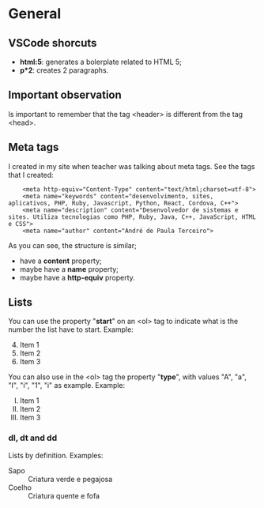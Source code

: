 # General

## VSCode shorcuts

- **html:5<tab>**: generates a bolerplate related to HTML 5;
- **p*2**: creates 2 paragraphs.


## Important observation

Is important to remember that the tag &lt;header&gt; is different from the tag &lt;head&gt;.


## Meta tags

I created in my site when teacher was talking about meta tags. See the tags that I created:

```
    <meta http-equiv="Content-Type" content="text/html;charset=utf-8">
    <meta name="keywords" content="desenvolvimento, sites, aplicativos, PHP, Ruby, Javascript, Python, React, Cordova, C++">
    <meta name="description" content="Desenvolvedor de sistemas e sites. Utiliza tecnologias como PHP, Ruby, Java, C++, JavaScript, HTML e CSS">
    <meta name="author" content="André de Paula Terceiro">
```

As you can see, the structure is similar;
- have a **content** property;
- maybe have a **name** property; 
- maybe have a **http-equiv** property.


## Lists

You can use the property "**start**" on an &lt;ol&gt; tag to indicate what is the number the list have to start. Example:

<ol start="4">
    <li>Item 1</li>
    <li>Item 2</li>
    <li>Item 3</li>
</ol>

You can also use in the &lt;ol&gt; tag the property "**type**", with values "A", "a", "I", "i", "1", "i" as example. Example:

<ol type="I">
    <li>Item 1</li>
    <li>Item 2</li>
    <li>Item 3</li>
</ol>

### dl, dt and dd

Lists by definition. Examples:

<dl>
    <dt>Sapo</dt>
    <dd>Criatura verde e pegajosa</dd>
    <dt>Coelho<dt>
    <dd>Criatura quente e fofa</dd>
</dl>